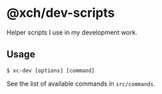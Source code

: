# @xch/dev-scripts

Helper scripts I use in my development work.

## Usage

```
$ xc-dev [options] [command]
```

See the list of available commands in `src/commands`.
